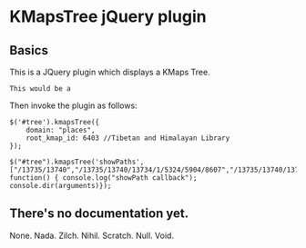 # KMapsTree jQuery plugin

## Basics

This is a JQuery plugin which displays a KMaps Tree.

```
This would be a 
```

Then invoke the plugin as follows:

```
$('#tree').kmapsTree({
    domain: "places",
    root_kmap_id: 6403 //Tibetan and Himalayan Library
});

$("#tree").kmapsTree('showPaths',["/13735/13740","/13735/13740/13734/1/5324/5904/8607","/13735/13740/13734/427/5421/5550/20700","/735/13740/13734/427/5421/5550/20700"], function() { console.log("showPath callback"); console.dir(arguments)});

```

## There's no documentation yet.

None.  Nada.  Zilch.  Nihil.  Scratch.  Null.  Void.